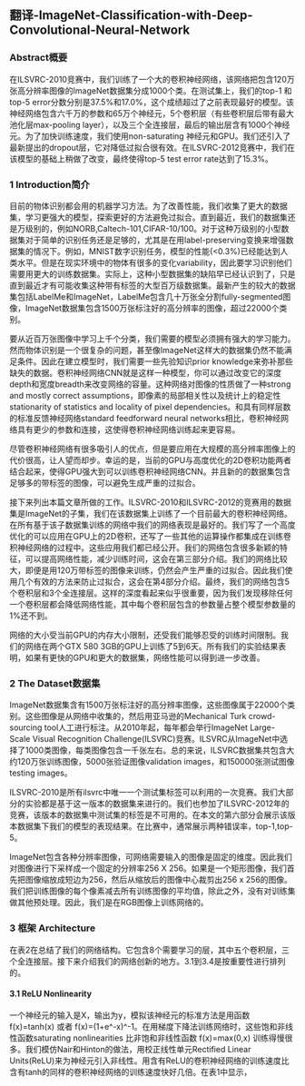 ## 翻译-ImageNet-Classification-with-Deep-Convolutional-Neural-Network

### Abstract概要
在ILSVRC-2010竞赛中，我们训练了一个大的卷积神经网络，该网络把包含120万张高分辨率图像的ImageNet数据集分成1000个类。在测试集上，我们的top-1 和top-5 error分数分别是37.5%和17.0%，这个成绩超过了之前表现最好的模型。该神经网络包含六千万的参数和65万个神经元，5个卷积层（有些卷积层后带有最大池化层max-pooling layer），以及三个全连接层，最后的输出层含有1000个神经元。为了加快训练速度，我们使用non-saturating 神经元和GPU。我们还引入了最新提出的dropout层，它对降低过拟合很有效。在ILSVRC-2012竞赛中，我们在该模型的基础上稍做了改变，最终使得top-5 test error rate达到了15.3%。

### 1 Introduction简介
目前的物体识别都会用的机器学习方法。为了改善性能，我们收集了更大的数据集，学习更强大的模型，探索更好的方法避免过拟合。直到最近，我们的数据集还是万级别的，例如NORB,Caltech-101,CIFAR-10/100。对于这种万级别的小型数据集对于简单的识别任务还是足够的，尤其是在用label-preserving变换来增强数据集的情况下。例如，MNIST数字识别任务，模型的性能(<0.3%)已经能达到人类水平。但是在现实环境中的物体有很多的变化variability，因此要学习识别他们需要用更大的训练数据集。实际上，这种小型数据集的缺陷早已经认识到了，只是直到最近才有可能收集这种带有标签的大型百万级数据集。最新产生的较大的数据集包括LabelMe和ImageNet，LabelMe包含几十万张全分割fully-segmented图像，ImageNet数据集包含1500万张标注好的高分辨率的图像，超过22000个类别。

要从近百万张图像中学习上千个分类，我们需要的模型必须拥有强大的学习能力。然而物体识别是一个很复杂的问题，甚至像ImageNet这样大的数据集仍然不能满足条件。因此在建立模型时，我们需要一些先验知识prior knowledge来弥补那些缺失的数据。卷积神经网络CNN就是这样一种模型，你可以通过改变它的深度depth和宽度breadth来改变网络的容量。这种网络对图像的性质做了一种strong and mostly correct assumptions，即像素的局部相关性以及统计上的稳定性stationarity of statistics and locality of pixel dependencies。和具有同样层数的标准反馈神经网络standard feedforward neural networks相比，卷积神经网络具有更少的参数和连接，这使得卷积神经网络训练起来更容易。

尽管卷积神经网络有很多吸引人的优点，但是要应用在大规模的高分辨率图像上的代价很高，让人望而却步。幸运的是，当前的GPU与高度优化的2D卷积功能两者结合起来，使得GPU强大到可以训练卷积神经网络CNN。并且新的的数据集包含足够多的带标签的图像，可以避免生成严重的过拟合。

接下来列出本篇文章所做的工作。ILSVRC-2010和ILSVRC-2012的竞赛用的数据集是ImageNet的子集，我们在该数据集上训练了一个目前最大的卷积神经网络。在所有基于该子数据集训练的网络中我们的网络表现是最好的。我们写了一个高度优化的可以应用在GPU上的2D卷积，还写了一些其他的运算操作都集成在训练卷积神经网络的过程中。这些应用我们都已经公开。我们的网络包含很多新颖的特征，可以提高网络性能，减少训练时间，这会在第三部分介绍。我们的网络比较大，即便是用120万带标签的图像来训练，仍然会产生严重的过拟合。因此我们使用几个有效的方法来防止过拟合，这会在第4部分介绍。最终，我们的网络包含5个卷积层和3个全连接层。这样的深度看起来似乎很重要，因为我们发现移除任何一个卷积层都会降低网络性能，其中每个卷积层包含的参数量占整个模型参数量的1%还不到。

网络的大小受当前GPU的内存大小限制，还受我们能够忍受的训练时间限制。我们的网络在两个GTX 580 3GB的GPU上训练了5到6天。所有我们的实验结果表明，如果有更快的GPU和更大的数据集，网络性能可以得到进一步改善。

### 2 The Dataset数据集
ImageNet数据集含有1500万张标注好的高分辨率图像，这些图像属于22000个类别。这些图像是从网络中收集的，然后用亚马逊的Mechanical Turk crowd-sourcing tool人工进行标注。从2010年起，每年都会举行ImageNet Large-Scale Visual Recognition Challenge(ILSVRC)竞赛。ILSVRC从ImageNet中选择了1000类图像，每类图像包含一千张左右。总的来说，ILSVRC数据集共包含大约120万张训练图像，5000张验证图像validation images，和150000张测试图像testing images。

ILSVRC-2010是所有ilsvrc中唯一一个测试集标签可以利用的一次竞赛。我们大部分的实验都是基于这一版本的数据集来进行的。我们也参加了ILSVRC-2012年的竞赛，该版本的数据集中测试集的标签是不可用的。在本文的第六部分会展示该版本数据集下我们的模型的表现结果。在比赛中，通常展示两种错误率，top-1,top-5。

ImageNet包含各种分辨率图像，可网络需要输入的图像是固定的维度。因此我们对图像进行下采样成一个固定的分辨率256 X 256。如果是一个矩形图像，我们首先把图像缩放成短边为256，然后从缩放后的图像中心裁剪出256 x 256的图像。我们把训练图像的每个像素减去所有训练图像的平均值，除此之外，没有对训练集做其他预处理。因此，我们是在RGB图像上训练网络的。

### 3 框架 Architecture
在表2在总结了我们的网络结构。它包含8个需要学习的层，其中五个卷积层，三个全连接层。接下来介绍我们的网络创新的地方。3.1到3.4是按重要性进行排列的。

#### 3.1 ReLU Nonlinearity 
一个神经元的输入是X，输出为y，模拟该神经元的标准方法是用函数 f(x)=tanh(x) 或者 f(x)=(1+e^-x)^-1。在用梯度下降法训练网络时，这些饱和非线性函数saturating nonlinearities 比非饱和非线性函数 f(x)=max(0,x) 训练得慢很多。我们模仿Nair和Hinton的做法，用校正线性单元Rectified Linear Units(ReLU)来为神经元引入非线性。用含有ReLU的卷积神经网络的训练速度比含有tanh的同样的卷积神经网络的训练速度快好几倍。在表1中显示，










